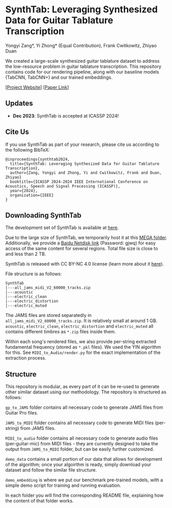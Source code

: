 # SynthTab: Leveraging Synthesized Data for Guitar Tablature Transcription
Yongyi Zang*, Yi Zhong* (Equal Contribution), Frank Cwitkowitz, Zhiyao Duan

We created a large-scale synthesized guitar tablature dataset to address the low-resource problem in guitar tablature transcription. This repository contains code for our rendering pipeline, along with our baseline models (TabCNN, TabCNN+) and our trained embeddings.

[[Project Website](https://synthtab.dev/)] [[Paper Link](https://arxiv.org/pdf/2309.09085.pdf)] 

## Updates
- **Dec 2023**: SynthTab is accepted at ICASSP 2024!

## Cite Us
If you use SynthTab as part of your research, please cite us according to the following BibTeX:
```
@inproceedings{synthtab2024,
  title={SynthTab: Leveraging Synthesized Data for Guitar Tablature Transcription},
  author={Zang, Yongyi and Zhong, Yi and Cwitkowitz, Frank and Duan, Zhiyao}
  booktitle={ICASSP 2024-2024 IEEE International Conference on Acoustics, Speech and Signal Processing (ICASSP)},
  year={2024},
  organization={IEEE}
}
```

## Downloading SynthTab

The development set of SynthTab is available at [here](https://rochester.app.box.com/v/SynthTab-Dev).

Due to the large size of SynthTab, we temporarily host it at this [MEGA folder](https://mega.nz/folder/ZG9BgB6a#BnZ5MruFQsRdgraOBYh60Q). Additionally, we provide a [Baidu Netdisk link](https://pan.baidu.com/s/1PF8EAHkHmFhx7ySVRbWMDA) (Password: gjwq) for easy access of the same content for several regions. Total file size is close to and less than 2 TB.

SynthTab is released with CC BY-NC 4.0 license (learn more about it [here](https://creativecommons.org/licenses/by-nc/4.0/deed.en)).

File structure is as follows:
```
SynthTab
|---all_jams_midi_V2_60000_tracks.zip
|---acoustic
|---electric_clean
|---electric_distortion
|---electric_muted
```

The JAMS files are stored separatedly in `all_jams_midi_V2_60000_tracks.zip`. It is relatively small at around 1 GB. `acoustic`, `electric_clean`, `electric_distortion` and `electric_muted` all contains different timbres as `*.zip` files inside them.

Within each song's rendered files, we also provide per-string extracted fundamental frequency (stored as `*.pkl` files). We used the YIN algorithm for this. See `MIDI_to_Audio/render.py` for the exact implementation of the extraction process.

## Structure
This repository is modular, as every part of it can be re-used to generate other similar dataset using our methodology. The repository is structured as follows:

`gp_to_JAMS` folder contains all necessary code to generate JAMS files from Guitar Pro files.

`JAMS_to_MIDI` folder contains all necessary code to generate MIDI files (per-string) from JAMS files.

`MIDI_to_audio` folder contains all necessary code to generate audio files (per-guitar-mic) from MIDI files - they are currently designed to take the output from `JAMS_to_MIDI` folder, but can be easily further customized.

`demo_data` contains a small portion of our data that allows for development of the algorithm; once your algoirthm is ready, simply download your dataset and follow the similar file structure.

`demo_embedding` is where we put our benchmark pre-trained models, with a simple demo script for training and running evaluation.

In each folder you will find the corresponding README file, explaining how the content of that folder works.